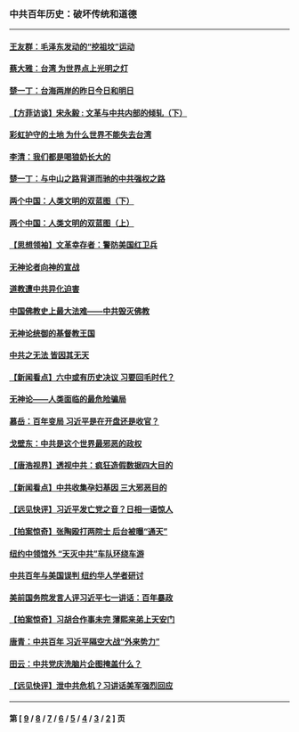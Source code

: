 ### 中共百年历史：破坏传统和道德
---
#### [王友群：毛泽东发动的“挖祖坟”运动](../../pages/nf1176114/n13723639.md?05090430) 
#### [蔡大雅：台湾 为世界点上光明之灯](../../pages/nf1176114/n13531530.md?05090430) 
#### [楚一丁：台海两岸的昨日今日和明日](../../pages/nf1176114/n13531468.md?05090430) 
#### [【方菲访谈】宋永毅 : 文革与中共内部的倾轧（下）](../../pages/nf1176114/n13486836.md?05090430) 
#### [彩虹护守的土地 为什么世界不能失去台湾](../../pages/nf1176114/n13476849.md?05090430) 
#### [李清：我们都是喝狼奶长大的](../../pages/nf1176114/n13471478.md?05090430) 
#### [楚一丁：与中山之路背道而驰的中共强权之路](../../pages/nf1176114/n13437270.md?05090430) 
#### [两个中国：人类文明的双蓝图（下）](../../pages/nf1176114/n13423132.md?05090430) 
#### [两个中国：人类文明的双蓝图（上）](../../pages/nf1176114/n13422687.md?05090430) 
#### [【思想领袖】文革幸存者：警防美国红卫兵](../../pages/nf1176114/n13339289.md?05090430) 
#### [无神论者向神的宣战](../../pages/nf1176114/n13281535.md?05090430) 
#### [道教遭中共异化迫害](../../pages/nf1176114/n13281463.md?05090430) 
#### [中国佛教史上最大法难——中共毁灭佛教](../../pages/nf1176114/n13281397.md?05090430) 
#### [无神论统御的基督教王国](../../pages/nf1176114/n13281280.md?05090430) 
#### [中共之无法 皆因其无天](../../pages/nf1176114/n13281088.md?05090430) 
#### [【新闻看点】六中或有历史决议 习要回毛时代？](../../pages/nf1176114/n13222895.md?05090430) 
#### [无神论——人类面临的最危险骗局](../../pages/nf1176114/n13196137.md?05090430) 
#### [慕岳：百年变局 习近平是在开盘还是收官？](../../pages/nf1176114/n13206516.md?05090430) 
#### [戈壁东：中共是这个世界最邪恶的政权](../../pages/nf1176114/n13085641.md?05090430) 
#### [【唐浩视界】透视中共：疯狂造假数据四大目的](../../pages/nf1176114/n13080590.md?05090430) 
#### [【新闻看点】中共收集孕妇基因 三大邪恶目的](../../pages/nf1176114/n13077182.md?05090430) 
#### [【远见快评】习近平发亡党之音？日相一语惊人](../../pages/nf1176114/n13074809.md?05090430) 
#### [【拍案惊奇】张陶殴打两院士 后台被曝“通天”](../../pages/nf1176114/n13070496.md?05090430) 
#### [纽约中领馆外 “天灭中共”车队环绕车游](../../pages/nf1176114/n13070693.md?05090430) 
#### [中共百年与美国误判 纽约华人学者研讨](../../pages/nf1176114/n13067969.md?05090430) 
#### [美前国务院发言人评习近平七一讲话：百年暴政](../../pages/nf1176114/n13066986.md?05090430) 
#### [【拍案惊奇】习胡合作事未完 薄熙来弟上天安门](../../pages/nf1176114/n13065867.md?05090430) 
#### [唐青：中共百年 习近平隔空大战“外来势力”](../../pages/nf1176114/n13065976.md?05090430) 
#### [田云：中共党庆洗脑片企图掩盖什么？](../../pages/nf1176114/n13064395.md?05090430) 
#### [【远见快评】泄中共危机？习讲话美军强烈回应](../../pages/nf1176114/n13064269.md?05090430) 

---
#### 第 [ [9](./9.md?05090430) / [8](./8.md?05090430) / [7](./7.md?05090430) / [6](./6.md?05090430) / [5](./5.md?05090430) / [4](./4.md?05090430) / [3](./3.md?05090430) / [2](./2.md?05090430) ] 页
